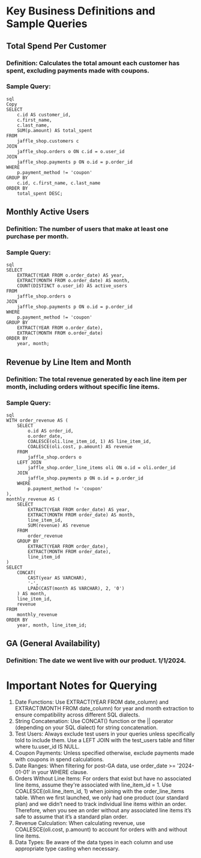 # Key Business Definitions and Sample Queries

## Total Spend Per Customer
### Definition: Calculates the total amount each customer has spent, excluding payments made with coupons.
### Sample Query:
```
sql
Copy
SELECT 
    c.id AS customer_id,
    c.first_name,
    c.last_name,
    SUM(p.amount) AS total_spent
FROM 
    jaffle_shop.customers c
JOIN 
    jaffle_shop.orders o ON c.id = o.user_id
JOIN 
    jaffle_shop.payments p ON o.id = p.order_id
WHERE 
    p.payment_method != 'coupon'
GROUP BY 
    c.id, c.first_name, c.last_name
ORDER BY 
    total_spent DESC;
```

## Monthly Active Users
### Definition: The number of users that make at least one purchase per month.
### Sample Query:
```
sql
SELECT
    EXTRACT(YEAR FROM o.order_date) AS year,
    EXTRACT(MONTH FROM o.order_date) AS month,
    COUNT(DISTINCT o.user_id) AS active_users
FROM
    jaffle_shop.orders o
JOIN
    jaffle_shop.payments p ON o.id = p.order_id
WHERE
    p.payment_method != 'coupon'
GROUP BY
    EXTRACT(YEAR FROM o.order_date),
    EXTRACT(MONTH FROM o.order_date)
ORDER BY
    year, month;
```

## Revenue by Line Item and Month
### Definition: The total revenue generated by each line item per month, including orders without specific line items.
### Sample Query:
```
sql
WITH order_revenue AS (
    SELECT
        o.id AS order_id,
        o.order_date,
        COALESCE(oli.line_item_id, 1) AS line_item_id,
        COALESCE(oli.cost, p.amount) AS revenue
    FROM
        jaffle_shop.orders o
    LEFT JOIN
        jaffle_shop.order_line_items oli ON o.id = oli.order_id
    JOIN
        jaffle_shop.payments p ON o.id = p.order_id
    WHERE
        p.payment_method != 'coupon'
),
monthly_revenue AS (
    SELECT
        EXTRACT(YEAR FROM order_date) AS year,
        EXTRACT(MONTH FROM order_date) AS month,
        line_item_id,
        SUM(revenue) AS revenue
    FROM
        order_revenue
    GROUP BY
        EXTRACT(YEAR FROM order_date),
        EXTRACT(MONTH FROM order_date),
        line_item_id
)
SELECT
    CONCAT(
        CAST(year AS VARCHAR),
        '-',
        LPAD(CAST(month AS VARCHAR), 2, '0')
    ) AS month,
    line_item_id,
    revenue
FROM
    monthly_revenue
ORDER BY
    year, month, line_item_id;
```

## GA (General Availability)
### Definition: The date we went live with our product. 1/1/2024.

# Important Notes for Querying
1. Date Functions: Use EXTRACT(YEAR FROM date_column) and EXTRACT(MONTH FROM date_column) for year and month extraction to ensure compatibility across different SQL dialects.
1. String Concatenation: Use CONCAT() function or the || operator (depending on your SQL dialect) for string concatenation.
1. Test Users: Always exclude test users in your queries unless specifically told to include them. Use a LEFT JOIN with the test_users table and filter where tu.user_id IS NULL.
1. Coupon Payments: Unless specified otherwise, exclude payments made with coupons in spend calculations.
1. Date Ranges: When filtering for post-GA data, use order_date >= '2024-01-01' in your WHERE clause.
1. Orders Without Line Items: For orders that exist but have no associated line items, assume they're associated with line_item_id = 1. Use COALESCE(oli.line_item_id, 1) when joining with the order_line_items table. When we first launched, we only had one product (our standard plan) and we didn’t need to track individual line items within an order. Therefore, when you see an order without any associated line items it’s safe to assume that it’s a standard plan order.
1. Revenue Calculation: When calculating revenue, use COALESCE(oli.cost, p.amount) to account for orders with and without line items.
1. Data Types: Be aware of the data types in each column and use appropriate type casting when necessary.
